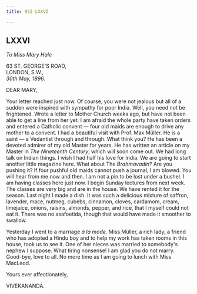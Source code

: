 ```yaml
---
title: 932 LXXVI

---
```

  

  
  
  
  


## LXXVI

*To Miss Mary Hale*

63 ST. GEORGE'S ROAD,  
LONDON, S.W.,  
*30th May, 1896*.

DEAR MARY,

Your letter reached just now. Of course, you were not jealous but all of
a sudden were inspired with sympathy for poor India. Well, you need not
be frightened. Wrote a letter to Mother Church weeks ago, but have not
been able to get a line from her yet. I am afraid the whole party have
taken orders and entered a Catholic convent — four old maids are enough
to drive any mother to a convent. I had a beautiful visit with Prof. Max
Müller. He is a saint — a Vedantist through and through. What think you?
He has been a devoted admirer of my old Master for years. He has written
an article on my Master in *The Nineteenth Century*, which will soon
come out. We had long talk on Indian things. I wish I had half his love
for India. We are going to start another little magazine here. What
about The *Brahmavadin*? Are you pushing it? If four pushful old maids
cannot push a journal, I am blowed. You will hear from me now and then.
I am not a pin to be lost under a bushel. I am having classes here just
now. I begin Sunday lectures from next week. The classes are very big
and are in the house. We have rented it for the season. Last night I
made a dish. It was such a delicious mixture of saffron, lavender, mace,
nutmeg, cubebs, cinnamon, cloves, cardamom, cream, limejuice, onions,
raisins, almonds, pepper, and rice, that I myself could not eat it.
There was no asafoetida, though that would have made it smoother to
swallow.

Yesterday I went to a marriage *à la mode*. Miss Müller, a rich lady, a
friend who has adopted a Hindu boy and to help my work has taken rooms
in this house, took us to see it. One of her nieces was married to
somebody's nephew I suppose. What tiring nonsense! I am glad you do not
marry. Good-bye, love to all. No more time as I am going to lunch with
Miss MacLeod. 

Yours ever affectionately,

VIVEKANANDA.